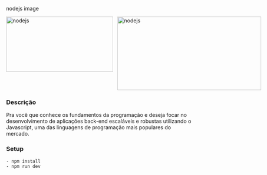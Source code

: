 nodejs image

<div style="display: flex; gap: 12px">
<img src="https://upload.wikimedia.org/wikipedia/commons/thumb/d/d9/Node.js_logo.svg/1200px-Node.js_logo.svg.png" alt="nodejs" width="290" height="150">
<img src="https://assets-global.website-files.com/6475e932162b5cc05de9cbd3/64786fe35746415505c4645c_47.png" alt="nodejs" width="390" height="200">
</div>

### Descrição

Pra você que conhece os fundamentos da programação e deseja focar no
desenvolvimento de aplicações back-end escaláveis e robustas utilizando o
Javascript, uma das linguagens de programação mais populares do mercado.

### Setup

```
- npm install
- npm run dev
```
